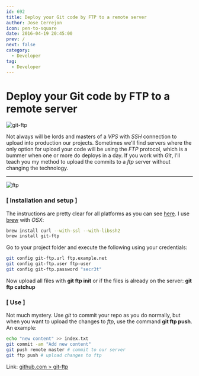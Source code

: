```yaml
---
id: 692
title: Deploy your Git code by FTP to a remote server
author: Jose Cerrejon
icon: pen-to-square
date: 2016-04-19 20:45:00
prev: /
next: false
category:
  - Developer
tag:
  - Developer
---
```


# Deploy your Git code by FTP to a remote server

![git-ftp](/images/2016/04/git-ftp.png)

Not always will be lords and masters of a *VPS* with *SSH* connection to upload into production our projects. Sometimes we'll find servers where the only option for upload your code will be using the *FTP* protocol, which is a bummer when one or more do deploys in a day. If you work with *Git*, I'll teach you my method to upload the commits to a *ftp* server without changing the technology.

- - -
![ftp](/images/2016/04/ftp.jpg)

### [ Installation and setup ]

The instructions are pretty clear for all platforms as you can see [here](https://github.com/git-ftp/git-ftp/blob/develop/INSTALL.md). I use [brew](http://brew.sh/) with *OSX*:

```bash
brew install curl --with-ssl --with-libssh2
brew install git-ftp
```

Go to your project folder and execute the following using your credentials:

```bash
git config git-ftp.url ftp.example.net
git config git-ftp.user ftp-user
git config git-ftp.password "secr3t"
```

Now upload all files with **git ftp init** or if the files is already on the server: **git ftp catchup**

### [ Use ]

Not much mystery. Use *git* to commit your repo as you do normally, but when you want to upload the changes to *ftp*, use the command **git ftp push**. An example:

```bash
echo "new content" >> index.txt
git commit -am "Add new content"
git push remote master # commit to our server
git ftp push # upload changes to ftp
```

Link: [github.com > git-ftp](https://github.com/git-ftp/git-ftp)
